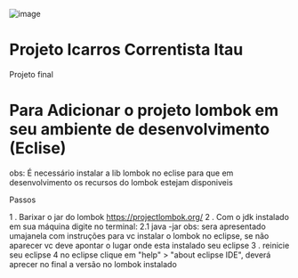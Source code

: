 ![image](https://theme.zdassets.com/theme_assets/885992/ff92333a0da67926acd4b63d9c9b9ee63472f012.png)

# Projeto Icarros Correntista Itau

Projeto final

#  Para Adicionar o projeto lombok em seu ambiente de desenvolvimento (Eclise)
obs: É necessário instalar a lib lombok no eclise para que em desenvolvimento os recursos do lombok estejam disponiveis

Passos

1 . Barixar o jar do lombok  https://projectlombok.org/
2 . Com o jdk instalado em sua máquina digite no terminal:
2.1 java -jar <path lombok jar>
obs: sera apresentado umajanela com instruções para vc instalar o lombok no eclipse, se não aparecer vc deve apontar o lugar onde esta instalado seu eclipse
3 . reinicie seu eclipse
4 no eclipse clique em "help" > "about eclipse IDE", deverá aprecer no final a versão no lombok instalado 

